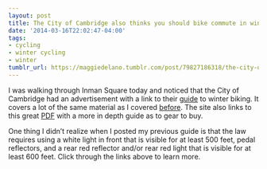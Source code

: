 ```yaml
---
layout: post
title: The City of Cambridge also thinks you should bike commute in winter!
date: '2014-03-16T22:02:47-04:00'
tags:
- cycling
- winter cycling
- winter
tumblr_url: https://maggiedelano.tumblr.com/post/79827186318/the-city-of-cambridge-also-thinks-you-should-bike
---
```

I was walking through Inman Square today and noticed that the City of Cambridge had an advertisement with a link to their [guide](http://www.cambridgema.gov/CDD/Transportation/gettingaroundcambridge/bybike/winterbiking.aspx) to winter biking. It covers a lot of the same material as I covered&nbsp;[before](http://maggiedelano.tumblr.com/2020/07/11/2014-02-17-winter-biking.html). The site also links to this great&nbsp;[PDF](http://www.abctma.com/sites/default/files/Winter-Bike-Riding-Guide.pdf)&nbsp;with a more in depth guide as to gear to buy.

One thing I didn’t realize when I posted my previous guide is that the law requires using a white light in front that is visible for at least 500 feet, pedal reflectors, and a rear red reflector and/or rear red light that is visible for at least 600 feet. Click through the links above to learn more.

